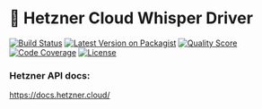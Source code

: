 # 🚀 Hetzner Cloud Whisper Driver

[![Build Status](https://scrutinizer-ci.com/g/laravel-whisper/hetzner-cloud/badges/build.png?b=master)](https://scrutinizer-ci.com/g/laravel-whisper/hetzner-cloud/build-status/master)
[![Latest Version on Packagist](https://img.shields.io/packagist/v/laravel-whisper/hetzner-cloud.svg?style=flat-square)](https://packagist.org/packages/laravel-whisper/hetzner-cloud)
[![Quality Score](https://img.shields.io/scrutinizer/g/laravel-whisper/hetzner-cloud.svg?style=flat-square)](https://scrutinizer-ci.com/g/laravel-whisper/hetzner-cloud/?branch=master)
[![Code Coverage](https://scrutinizer-ci.com/g/laravel-whisper/hetzner-cloud/badges/coverage.png?b=master)](https://scrutinizer-ci.com/g/laravel-whisper/hetzner-cloud/?branch=master)
[![License](https://img.shields.io/packagist/l/laravel-whisper/hetzner-cloud.svg)](https://packagist.org/packages/laravel-whisper/hetzner-cloud)

### Hetzner API docs:
https://docs.hetzner.cloud/